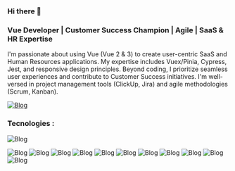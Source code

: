 ### Hi there 👋

### Vue Developer | Customer Success Champion | Agile | SaaS & HR Expertise

I'm passionate about using Vue (Vue 2 & 3) to create user-centric SaaS and Human Resources applications. My expertise includes Vuex/Pinia, Cypress, Jest, and responsive design principles.  Beyond coding, I prioritize seamless user experiences and contribute to Customer Success initiatives. I'm well-versed in project management tools (ClickUp, Jira) and agile methodologies (Scrum, Kanban).


[![Blog](https://img.shields.io/badge/LinkedIn-0077B5?style=for-the-badge&logo=linkedin&logoColor=white)](https://www.linkedin.com/in/ricardo-bezerra-22bb661a4/)

### Tecnologies :
![Blog](https://img.shields.io/badge/Vue.js-35495E?style=for-the-badge&logo=vue.js&logoColor=4FC08D)

![Blog](https://img.shields.io/badge/JavaScript-323330?style=for-the-badge&logo=javascript&logoColor=F7DF1E)
![Blog](https://img.shields.io/badge/React-20232A?style=for-the-badge&logo=react&logoColor=61DAFB)
![Blog](https://img.shields.io/badge/Material--UI-0081CB?style=for-the-badge&logo=material-ui&logoColor=white)
![Blog](https://img.shields.io/badge/TypeScript-007ACC?style=for-the-badge&logo=typescript&logoColor=white)
![Blog](https://img.shields.io/badge/CSS3-1572B6?style=for-the-badge&logo=css3&logoColor=white)
![Blog](https://img.shields.io/badge/Sass-CC6699?style=for-the-badge&logo=sass&logoColor=white)
![Blog](https://img.shields.io/badge/Bootstrap-563D7C?style=for-the-badge&logo=bootstrap&logoColor=white)
![Blog](https://img.shields.io/badge/Tailwind_CSS-38B2AC?style=for-the-badge&logo=tailwind-css&logoColor=white)
![Blog](https://img.shields.io/badge/Python-14354C?style=for-the-badge&logo=python&logoColor=white)
![Blog](https://img.shields.io/badge/Jest-323330?style=for-the-badge&logo=Jest&logoColor=white)
![Blog](https://img.shields.io/badge/HTML5-E34F26?style=for-the-badge&logo=html5&logoColor=white)






